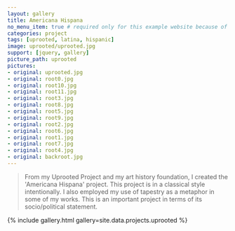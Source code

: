 ```yaml
---
layout: gallery
title: Americana Hispana
no_menu_item: true # required only for this example website because of menu construction
categories: project
tags: [uprooted, latina, hispanic]
image: uprooted/uprooted.jpg
support: [jquery, gallery]
picture_path: uprooted
pictures:
- original: uprooted.jpg
- original: root0.jpg
- original: root10.jpg
- original: root11.jpg
- original: root3.jpg
- original: root8.jpg
- original: root5.jpg
- original: root9.jpg
- original: root2.jpg
- original: root6.jpg
- original: root1.jpg
- original: root7.jpg
- original: root4.jpg
- original: backroot.jpg
---
```

>From my Uprooted Project and my art history foundation, I created the 'Americana Hispana' project.
This project is in a classical style intentionally.
I also employed my use of tapestry as a metaphor in some of my works.
This is an important project in terms of its socio/political statement.


{% include gallery.html gallery=site.data.projects.uprooted %}
